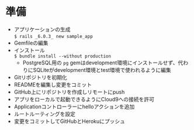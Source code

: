 # 準備
- アプリケーションの生成  
```$ rails _6.0.3_ new sample_app```
- Gemfileの編集
- インストール  
```$ bundle install --without production```
  - PostgreSQL用の ```pg``` gemはdevelopment環境にインストールせず、代わりにSQLiteがdevelopment環境とtest環境で使われるように編集
- Gitリポジトリを初期化
- READMEを編集し変更をコミット
- GitHub上にリポジトリを作成しリモートにpush
- アプリをローカルで起動できるようにCloud9への接続を許可
- Applicationコントローラーにhelloアクションを追加
- ルートルーティングを設定
- 変更をコミットしてGitHubとHerokuにプッシュ

